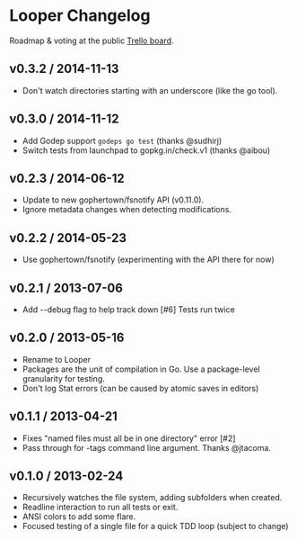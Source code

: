 # Looper Changelog

Roadmap & voting at the public [Trello board](https://trello.com/b/VvblYiSE).

## v0.3.2 / 2014-11-13

* Don't watch directories starting with an underscore (like the go tool).

## v0.3.0 / 2014-11-12

* Add Godep support `godeps go test` (thanks @sudhirj)
* Switch tests from launchpad to gopkg.in/check.v1 (thanks @aibou)

## v0.2.3 / 2014-06-12

* Update to new gophertown/fsnotify API (v0.11.0).
* Ignore metadata changes when detecting modifications.

## v0.2.2 / 2014-05-23

* Use gophertown/fsnotify (experimenting with the API there for now)

## v0.2.1 / 2013-07-06

* Add --debug flag to help track down [#6] Tests run twice

## v0.2.0 / 2013-05-16

* Rename to Looper
* Packages are the unit of compilation in Go. Use a package-level granularity for testing.
* Don't log Stat errors (can be caused by atomic saves in editors)

## v0.1.1 / 2013-04-21

* Fixes "named files must all be in one directory" error [#2]
* Pass through for -tags command line argument. Thanks @jtacoma.

## v0.1.0 / 2013-02-24

* Recursively watches the file system, adding subfolders when created.
* Readline interaction to run all tests or exit.
* ANSI colors to add some flare.
* Focused testing of a single file for a quick TDD loop (subject to change)
